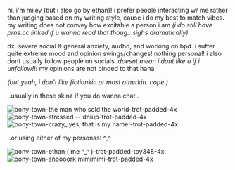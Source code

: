 hi, i'm miley (but i also go by ethan)! i prefer people interacting w/ me rather than judging based on my writing style, cause i do my best to match vibes. my writing does not convey how excitable a person i am *(i do still have prns.cc linked if u wanna read that thoug.. sighs dramatically)*


dx. severe social & general anxiety, audhd, and working on bpd. i suffer quite extreme mood and opinion swings/changes! nothing personal! i also dont usually follow people on socials. *doesnt mean i dont like u if i unfollow!!!* my opinions are not binded to that haha 


*(but yeah, i don't like fictionkin or most otherkin. cope.)*


..usually in these skinz if you do wanna chat..

![pony-town-the man who sold the world-trot-padded-4x](https://github.com/user-attachments/assets/f4eae41f-5c55-484a-b4f1-f0a9552a16e8)
![pony-town-stressed -- dniup-trot-padded-4x](https://github.com/user-attachments/assets/b78ad28d-f0e3-41b2-824a-f5d2a9978eca)
![pony-town-crazy_ yes, that is my name!-trot-padded-4x](https://github.com/user-attachments/assets/89e8bf5b-e31e-4ca9-8fad-b9c274f009bd)


..or using either of my personas! ^_^

![pony-town-ethan ( me ^_^ )-trot-padded-toy348-4x](https://github.com/user-attachments/assets/ffe69917-8818-4e05-ad12-e2f78aea3f15)
![pony-town-snoooork mimimimi-trot-padded-4x](https://github.com/user-attachments/assets/5f4ea5e3-5e49-4cf4-bd58-23f9a43934c2)
